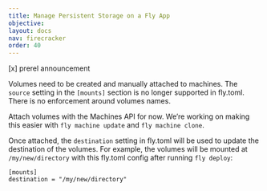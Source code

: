```yaml
---
title: Manage Persistent Storage on a Fly App
objective: 
layout: docs
nav: firecracker
order: 40
---
```


[x] prerel announcement


Volumes need to be created and manually attached to machines. The `source` setting in the `[mounts]` section is no longer supported in fly.toml. There is no enforcement around volumes names.

Attach volumes with the Machines API for now. We’re working on making this easier with `fly machine update` and `fly machine clone`.

Once attached, the `destination` setting in fly.toml will be used to update the destination of the volumes. For example, the volumes will be mounted at `/my/new/directory` with this fly.toml config after running `fly deploy`:

```
[mounts]
destination = "/my/new/directory"
```
